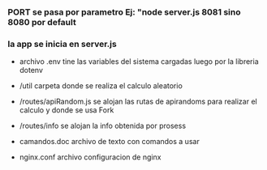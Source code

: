 
### PORT se pasa por parametro Ej: "node server.js 8081 sino 8080 por default
### la app se inicia en server.js 

* archivo .env tine las variables del sistema cargadas luego por la libreria dotenv

* /util carpeta donde se realiza el calculo aleatorio 

* /routes/apiRandom.js se alojan las rutas de apirandoms para realizar el calculo y donde se usa Fork

* /routes/info se alojan la info obtenida por prosess

* camandos.doc archivo de texto con comandos a usar

* nginx.conf archivo configuracion de nginx

